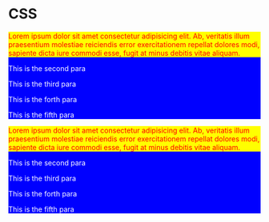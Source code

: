 # CSS
<!DOCTYPE html>
<html lang="en">
<head>
    <meta charset="UTF-8">
    <meta name="viewport" content="width=device-width, initial-scale=1.0">
    <title>CSS EXERCISE</title>
    <style>
        div :first-child{
            background-color: yellow;
            color: red;
        }
        div{
            color: white;
            background-color: blue;
        }
    </style>
</head>
<body>
    <main>
        <div>
            <p>Lorem ipsum dolor sit amet consectetur adipisicing elit. Ab, veritatis illum praesentium molestiae reiciendis error exercitationem repellat dolores modi, sapiente dicta iure commodi esse, fugit at minus debitis vitae aliquam.</p>
            <p>This is the second para</p>
            <p>This is the third para</p>
            <p>This is the forth para</p>
            <p>This is the fifth para</p>
        </div>
        <div>
            <p>Lorem ipsum dolor sit amet consectetur adipisicing elit. Ab, veritatis illum praesentium molestiae reiciendis error exercitationem repellat dolores modi, sapiente dicta iure commodi esse, fugit at minus debitis vitae aliquam.</p>
            <p>This is the second para</p>
            <p>This is the third para</p>
            <p>This is the forth para</p>
            <p>This is the fifth para</p>
        </div>
    </main>
</body>
</html>
